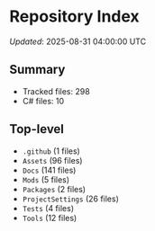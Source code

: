 # Repository Index

_Updated_: 2025-08-31 04:00:00 UTC

## Summary
- Tracked files: 298
- C# files: 10

## Top-level
- `.github` (1 files)
- `Assets` (96 files)
- `Docs` (141 files)
- `Mods` (5 files)
- `Packages` (2 files)
- `ProjectSettings` (26 files)
- `Tests` (4 files)
- `Tools` (12 files)

